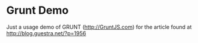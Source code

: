Grunt Demo
=============

Just a usage demo of GRUNT (http://GruntJS.com) for the article found at http://blog.guestra.net/?p=1956

